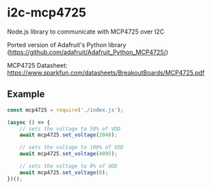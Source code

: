 # i2c-mcp4725
Node.js library to communicate with MCP4725 over I2C

Ported version of Adafruit's Python library (https://github.com/adafruit/Adafruit_Python_MCP4725/)

MCP4725 Datasheet: https://www.sparkfun.com/datasheets/BreakoutBoards/MCP4725.pdf

## Example
``` javascript
const mcp4725 = require('./index.js');

(async () => {
    // sets the voltage to 50% of VDD
    await mcp4725.set_voltage(2048);

    // sets the voltage to 100% of VDD
    await mcp4725.set_voltage(4095);

    // sets the voltage to 0% of VDD
    await mcp4725.set_voltage(0);
})();
